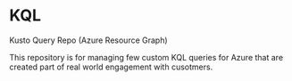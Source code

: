 # KQL
Kusto Query Repo (Azure Resource Graph) 

This repository is for managing few custom KQL queries for Azure that are created part of real world engagement with cusotmers. 
